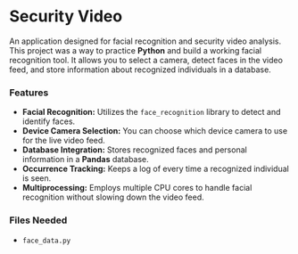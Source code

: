 # Security Video

An application designed for facial recognition and security video analysis. This project was a way to practice **Python** and build a working facial recognition tool. It allows you to select a camera, detect faces in the video feed, and store information about recognized individuals in a database.

### Features
* **Facial Recognition:** Utilizes the `face_recognition` library to detect and identify faces.
* **Device Camera Selection:** You can choose which device camera to use for the live video feed.
* **Database Integration:** Stores recognized faces and personal information in a **Pandas** database.
* **Occurrence Tracking:** Keeps a log of every time a recognized individual is seen.
* **Multiprocessing:** Employs multiple CPU cores to handle facial recognition without slowing down the video feed.

### Files Needed
* `face_data.py`